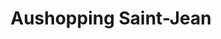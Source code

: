 ---
title: "Aushopping Saint-Jean"
url: /saint-jean-de-la-ruelle/aushopping-saint-jean/
shop: centre commercial
---